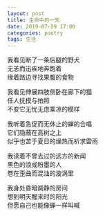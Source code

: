 ```yaml
---
layout: post
title: 生命中的一天
date: 2019-07-29 17:00
categories: poetry
tags: 生活
---
```


我看见断了一条后腿的野犬  
无恙而迅疾地奔跑着  
缘着路边寻找果腹的食物  

我看见伸展四肢侧卧在廊下的猫  
任人抚摸与拍照  
不变它无忧无虑乘凉的模样  

我听着急促而无休止的蝉的合唱  
它们隐蔽在高树之上  
似乎也苦于夏日的燥热而祈求雷雨  

我读着不曾去过的远方的新闻  
黑色的浪或粉墨的人  
卷在歪曲而混浊的漩涡里  

我身处昏暗阒静的房间  
想到明天醒来时的阳光  
但愿自己也能像蝉一样叫喊  







